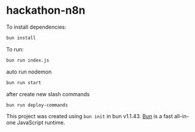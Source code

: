 # hackathon-n8n

To install dependencies:

```bash
bun install
```

To run:

```bash
bun run index.js
```

auto run nodemon 
```bash
bun run start
```

after create new slash commands 
```bash
bun run deploy-commands
```

This project was created using `bun init` in bun v1.1.43. [Bun](https://bun.sh) is a fast all-in-one JavaScript runtime.
